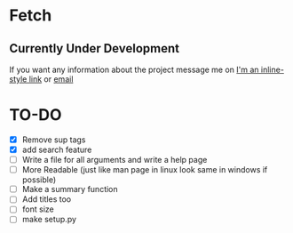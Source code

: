 # Fetch

## Currently Under Development
If you want any information about the project message me on [I'm an inline-style link](https://twitter.com/yashwastaken) or [email](mailto:yash9vardhan@gmail.com)

# TO-DO
- [x] Remove sup tags
- [x] add search feature
- [ ] Write a file for all arguments and write a help page
- [ ] More Readable (just like man page in linux look same in windows if possible)
- [ ] Make a summary function
- [ ] Add titles too
- [ ] font size
- [ ] make setup.py
